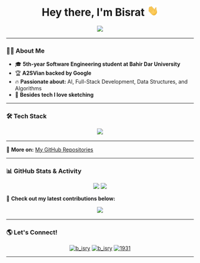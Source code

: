 <h1 align="center"> Hey there, I'm Bisrat <img src="https://raw.githubusercontent.com/ABSphreak/ABSphreak/master/gifs/Hi.gif" width="30px"> </h1>  
<p align="center">
  <img src="https://readme-typing-svg.herokuapp.com?font=Fira+Code&pause=1000&color=2E9AFE&center=true&vCenter=true&width=800&lines=Software+Engineer+|+Backend+Developer+|+AI+Enthusiast;Passionate+about+Problem-Solving+and+Algorithms;Building+Scalable+Systems+and+Web+Apps">
</p>

---

### **👨‍💻 About Me**  
- 🎓 **5th-year Software Engineering student at Bahir Dar University**  
- 🏆 **A2SVian backed by Google**  
- 🔥 **Passionate about:** AI, Full-Stack Development, Data Structures, and Algorithms  
- 🎨 **Besides tech I love sketching**  
  

---

### **🛠️ Tech Stack**
<p align="center">
  <img src="https://skillicons.dev/icons?i=python,golang,mongodb,flutter,postgresql,html,css,js,git,docker,vue,vite,tailwind,figma,nodejs,express,gcp,postman" />
</p>  
  

--- 

📌 **More on:** [My GitHub Repositories](https://github.com/b-isry?tab=repositories)  

---

### **📊 GitHub Stats & Activity**  

<p align="center">
  <img src="https://github-readme-stats.vercel.app/api?username=b-isry&show_icons=true&theme=tokyonight" />
  <img src="https://github-readme-streak-stats.herokuapp.com/?user=b-isry&theme=tokyonight" />
</p>

🎯 **Check out my latest contributions below:**  
<p align="center">
  <img src="https://github-readme-activity-graph.vercel.app/graph?username=b-isry&theme=react-dark&hide_border=true&area=true">
</p>

---

### **🌎 Let's Connect!**
<p align="center">
<a href="https://www.linkedin.com/in/bisrat-teshome-6182632b4" target="blank"><img align="center" src="https://raw.githubusercontent.com/rahuldkjain/github-profile-readme-generator/master/src/images/icons/Social/linked-in-alt.svg" alt="b_isry" height="30" width="40" /></a>
<a href="https://instagram.com/b_isry" target="blank"><img align="center" src="https://raw.githubusercontent.com/rahuldkjain/github-profile-readme-generator/master/src/images/icons/Social/instagram.svg" alt="b_isry" height="30" width="40" /></a>
<a href="https://discord.bisry_60510" target="blank"><img align="center" src="https://raw.githubusercontent.com/rahuldkjain/github-profile-readme-generator/master/src/images/icons/Social/discord.svg" alt="1931" height="30" width="40" /></a>
</p>





---
